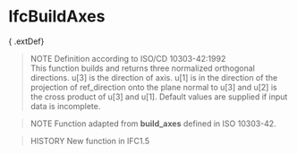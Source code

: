 # IfcBuildAxes

{ .extDef}
> NOTE  Definition according to ISO/CD 10303-42:1992  
> This function builds and returns three normalized orthogonal directions. u[3] is the direction of axis. u[1] is in the direction of the projection of ref_direction onto the plane normal to u[3] and u[2] is the cross product of u[3] and u[1]. Default values are supplied if input data is incomplete.

> NOTE  Function adapted from **build_axes** defined in ISO 10303-42.

> HISTORY  New function in IFC1.5
